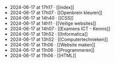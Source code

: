 - 2024-06-17 at 17h17 · [[index]]
- 2024-06-17 at 17h07 · [[Openbrein kleuren]]
- 2024-06-17 at 14h40 · [[CSS]]
- 2024-06-17 at 14h11 · [[Veilige websites]]
- 2024-06-17 at 14h07 · [[Examens ICT - Kennis]]
- 2024-06-17 at 13h52 · [[Informatica]]
- 2024-06-17 at 13h52 · [[Computertechnieken]]
- 2024-06-17 at 11h06 · [[Website maken]]
- 2024-06-17 at 11h06 · [[Programmeren]]
- 2024-06-17 at 11h06 · [[HTML]]
